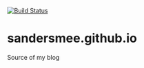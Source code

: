[![Build Status](https://travis-ci.org/SanderSmee/sandersmee.github.io.svg?branch=source)](https://travis-ci.org/SanderSmee/sandersmee.github.io)

# sandersmee.github.io
Source of my blog

